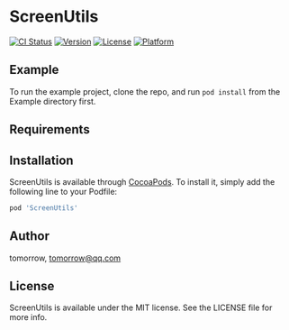 # ScreenUtils

[![CI Status](https://img.shields.io/travis/tomorrow/ScreenUtils.svg?style=flat)](https://travis-ci.org/tomorrow/ScreenUtils)
[![Version](https://img.shields.io/cocoapods/v/ScreenUtils.svg?style=flat)](https://cocoapods.org/pods/ScreenUtils)
[![License](https://img.shields.io/cocoapods/l/ScreenUtils.svg?style=flat)](https://cocoapods.org/pods/ScreenUtils)
[![Platform](https://img.shields.io/cocoapods/p/ScreenUtils.svg?style=flat)](https://cocoapods.org/pods/ScreenUtils)

## Example

To run the example project, clone the repo, and run `pod install` from the Example directory first.

## Requirements

## Installation

ScreenUtils is available through [CocoaPods](https://cocoapods.org). To install
it, simply add the following line to your Podfile:

```ruby
pod 'ScreenUtils'
```

## Author

tomorrow, tomorrow@qq.com

## License

ScreenUtils is available under the MIT license. See the LICENSE file for more info.

